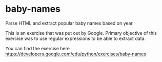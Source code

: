# baby-names
Parse HTML and extract popular baby names based on year


This is an exercise that was put out by Google. Primary objective of this exercise was to use regular expressions to be able to extract data. 

You can find the exercise here https://developers.google.com/edu/python/exercises/baby-names
